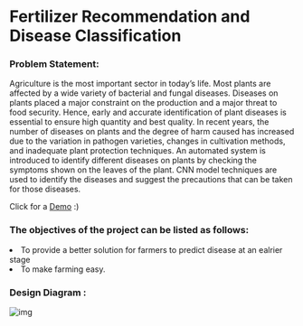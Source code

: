 # Fertilizer Recommendation and Disease Classification

 ### Problem Statement:
 Agriculture is the most important sector in today’s life. Most plants are affected by a wide
 variety of bacterial and fungal diseases. Diseases on plants placed a major constraint on
 the production and a major threat to food security. Hence, early and accurate
 identification of plant diseases is essential to ensure high quantity and best quality. In
 recent years, the number of diseases on plants and the degree of harm caused has
 increased due to the variation in pathogen varieties, changes in cultivation methods, and
 inadequate plant protection techniques.
 An automated system is introduced to identify different diseases on plants by checking
 the symptoms shown on the leaves of the plant. CNN model techniques are used to
 identify the diseases and suggest the precautions that can be taken for those diseases.

 Click for a [Demo](https://www.canva.com/design/DAGMqvBkqio/9qt2bZrxNCtnQ5NSgth_6Q/edit?utm_content=DAGMqvBkqio&utm_campaign=designshare&utm_medium=link2&utm_source=sharebutton) :)
 
### The objectives of the project can be listed as follows:
 <LI> To provide a better solution for farmers to predict disease at an ealrier stage</LI>
 <li> To make farming easy.</li>


### Design Diagram : 
![img](https://github.com/user-attachments/assets/b029acb7-1ff4-4b20-9bbf-1d0a792cf300)
